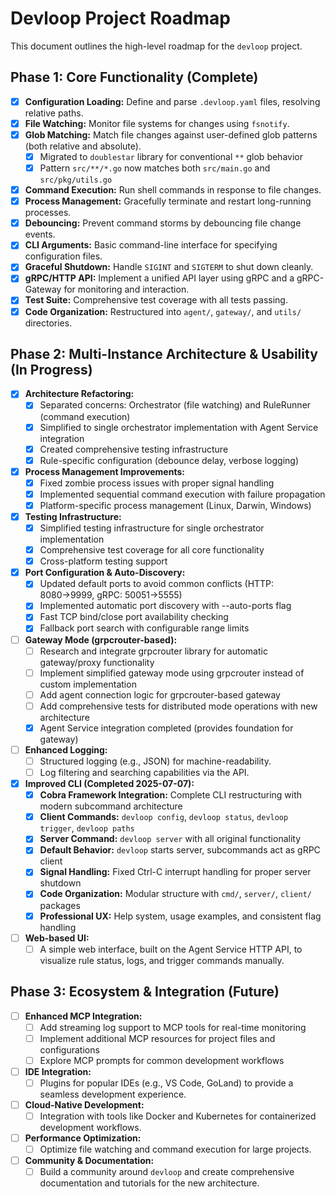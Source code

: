 # Devloop Project Roadmap

This document outlines the high-level roadmap for the `devloop` project.

## Phase 1: Core Functionality (Complete)

- [x] **Configuration Loading:** Define and parse `.devloop.yaml` files, resolving relative paths.
- [x] **File Watching:** Monitor file systems for changes using `fsnotify`.
- [x] **Glob Matching:** Match file changes against user-defined glob patterns (both relative and absolute).
  - [x] Migrated to `doublestar` library for conventional `**` glob behavior
  - [x] Pattern `src/**/*.go` now matches both `src/main.go` and `src/pkg/utils.go`
- [x] **Command Execution:** Run shell commands in response to file changes.
- [x] **Process Management:** Gracefully terminate and restart long-running processes.
- [x] **Debouncing:** Prevent command storms by debouncing file change events.
- [x] **CLI Arguments:** Basic command-line interface for specifying configuration files.
- [x] **Graceful Shutdown:** Handle `SIGINT` and `SIGTERM` to shut down cleanly.
- [x] **gRPC/HTTP API:** Implement a unified API layer using gRPC and a gRPC-Gateway for monitoring and interaction.
- [x] **Test Suite:** Comprehensive test coverage with all tests passing.
- [x] **Code Organization:** Restructured into `agent/`, `gateway/`, and `utils/` directories.

## Phase 2: Multi-Instance Architecture & Usability (In Progress)

- [x] **Architecture Refactoring:**
  - [x] Separated concerns: Orchestrator (file watching) and RuleRunner (command execution)
  - [x] Simplified to single orchestrator implementation with Agent Service integration
  - [x] Created comprehensive testing infrastructure
  - [x] Rule-specific configuration (debounce delay, verbose logging)
- [x] **Process Management Improvements:**
  - [x] Fixed zombie process issues with proper signal handling
  - [x] Implemented sequential command execution with failure propagation
  - [x] Platform-specific process management (Linux, Darwin, Windows)
- [x] **Testing Infrastructure:**
  - [x] Simplified testing infrastructure for single orchestrator implementation
  - [x] Comprehensive test coverage for all core functionality
  - [x] Cross-platform testing support
- [x] **Port Configuration & Auto-Discovery:**
  - [x] Updated default ports to avoid common conflicts (HTTP: 8080→9999, gRPC: 50051→5555)
  - [x] Implemented automatic port discovery with --auto-ports flag
  - [x] Fast TCP bind/close port availability checking
  - [x] Fallback port search with configurable range limits
- [ ] **Gateway Mode (grpcrouter-based):**
  - [ ] Research and integrate grpcrouter library for automatic gateway/proxy functionality
  - [ ] Implement simplified gateway mode using grpcrouter instead of custom implementation
  - [ ] Add agent connection logic for grpcrouter-based gateway
  - [ ] Add comprehensive tests for distributed mode operations with new architecture
  - [x] Agent Service integration completed (provides foundation for gateway)
- [ ] **Enhanced Logging:**
  - [ ] Structured logging (e.g., JSON) for machine-readability.
  - [ ] Log filtering and searching capabilities via the API.
- [x] **Improved CLI (Completed 2025-07-07):**
  - [x] **Cobra Framework Integration:** Complete CLI restructuring with modern subcommand architecture
  - [x] **Client Commands:** `devloop config`, `devloop status`, `devloop trigger`, `devloop paths`
  - [x] **Server Command:** `devloop server` with all original functionality
  - [x] **Default Behavior:** `devloop` starts server, subcommands act as gRPC client
  - [x] **Signal Handling:** Fixed Ctrl-C interrupt handling for proper server shutdown
  - [x] **Code Organization:** Modular structure with `cmd/`, `server/`, `client/` packages
  - [x] **Professional UX:** Help system, usage examples, and consistent flag handling
- [ ] **Web-based UI:**
  - [ ] A simple web interface, built on the Agent Service HTTP API, to visualize rule status, logs, and trigger commands manually.

## Phase 3: Ecosystem & Integration (Future)

- [ ] **Enhanced MCP Integration:**
  - [ ] Add streaming log support to MCP tools for real-time monitoring
  - [ ] Implement additional MCP resources for project files and configurations
  - [ ] Explore MCP prompts for common development workflows

- [ ] **IDE Integration:**
  - [ ] Plugins for popular IDEs (e.g., VS Code, GoLand) to provide a seamless development experience.
- [ ] **Cloud-Native Development:**
  - [ ] Integration with tools like Docker and Kubernetes for containerized development workflows.
- [ ] **Performance Optimization:**
  - [ ] Optimize file watching and command execution for large projects.
- [ ] **Community & Documentation:**
  - [ ] Build a community around `devloop` and create comprehensive documentation and tutorials for the new architecture.
